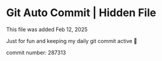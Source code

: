 # Git Auto Commit | Hidden File

This file was added Feb 12, 2025

Just for fun and keeping my daily git commit active 🤪

commit number: 287313
